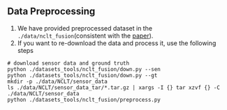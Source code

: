## Data Preprocessing

1. We have provided preprocessed dataset in the `./data/nclt_fusion`(consistent with the [paper](#anchor3)).
2. If you want to re-download the data and process it, use the following steps

```
# download sensor data and ground truth
python ./datasets_tools/nclt_fusion/down.py --sen
python ./datasets_tools/nclt_fusion/down.py --gt
mkdir -p ./data/NCLT/sensor_data
ls ./data/NCLT/sensor_data_tar/*.tar.gz | xargs -I {} tar xzvf {} -C ./data/NCLT/sensor_data
python ./datasets_tools/nclt_fusion/preprocess.py
```
